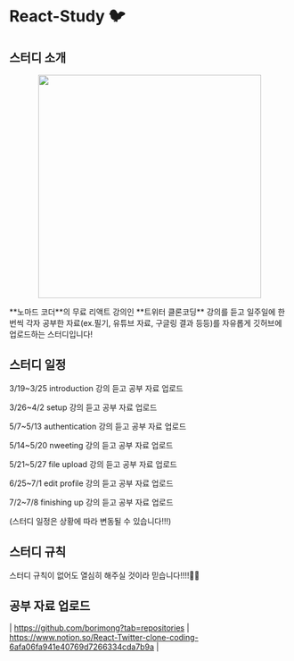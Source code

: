 # React-Study 🐦

## 스터디 소개
<p align="center">
<img src ="https://user-images.githubusercontent.com/86764406/159151612-c8fe27cf-e122-4f71-bdef-2e12de82335b.png" height="400px">
</p>
  **노마드 코더**의 무료 리액트 강의인 **트위터 클론코딩** 강의를 듣고 일주일에 한 번씩 각자 공부한 자료(ex.필기, 유튜브 자료, 구글링 결과 등등)를 자유롭게 깃허브에 업로드하는 스터디입니다!

## 스터디 일정
3/19~3/25    introduction 강의 듣고 공부 자료 업로드

3/26~4/2     setup 강의 듣고 공부 자료 업로드

5/7~5/13      authentication 강의 듣고 공부 자료 업로드

5/14~5/20    nweeting 강의 듣고 공부 자료 업로드

5/21~5/27    file upload 강의 듣고 공부 자료 업로드

6/25~7/1      edit profile 강의 듣고 공부 자료 업로드

7/2~7/8        finishing up 강의 듣고 공부 자료 업로드

(스터디 일정은 상황에 따라 변동될 수 있습니다!!!)

## 스터디 규칙
스터디 규칙이 없어도 열심히 해주실 것이라 믿습니다!!!!🥰🥰 

## 공부 자료 업로드 

| https://github.com/borimong?tab=repositories | https://www.notion.so/React-Twitter-clone-coding-6afa06fa941e40769d7266334cda7b9a |
